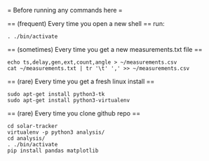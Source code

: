 = Before running any commands here =

== (frequent) Every time you open a new shell ==
run:
```
. ./bin/activate
```

== (sometimes) Every time you get a new measurements.txt file ==
```
echo ts,delay,gen,ext,count,angle > ~/measurements.csv
cat ~/measurements.txt | tr '\t' ',' >> ~/measurements.csv
```

== (rare) Every time you get a fresh linux install ==
```
sudo apt-get install python3-tk
sudo apt-get install python3-virtualenv
```

== (rare) Every time you clone github repo ==
```
cd solar-tracker
virtualenv -p python3 analysis/
cd analysis/
. ./bin/activate
pip install pandas matplotlib
```
